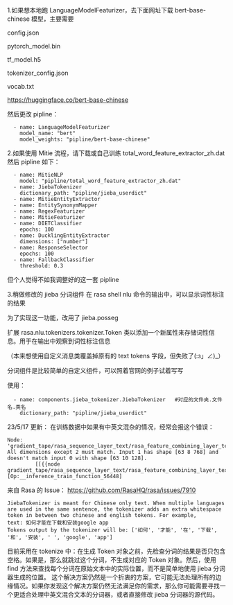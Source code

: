 1.如果想本地跑 LanguageModelFeaturizer，去下面网址下载 bert-base-chinese 模型，主要需要

config.json

pytorch_model.bin

tf_model.h5

tokenizer_config.json

vocab.txt

https://huggingface.co/bert-base-chinese

然后更改 pipline：

```
  - name: LanguageModelFeaturizer
    model_name: "bert"
    model_weights: "pipline/bert-base-chinese"
```

2.如果使用 Mitie 流程，请下载或自己训练 total_word_feature_extractor_zh.dat
然后 pipline 如下：

```
  - name: MitieNLP
    model: "pipline/total_word_feature_extractor_zh.dat"
  - name: JiebaTokenizer
    dictionary_path: "pipline/jieba_userdict"
  - name: MitieEntityExtractor
  - name: EntitySynonymMapper
  - name: RegexFeaturizer
  - name: MitieFeaturizer
  - name: DIETClassifier
    epochs: 100
  - name: DucklingEntityExtractor
    dimensions: ["number"]
  - name: ResponseSelector
    epochs: 100
  - name: FallbackClassifier
    threshold: 0.3
```

但个人觉得不如我调整好的这一套 pipline

3.稍做修改的 jieba 分词组件
在 rasa shell nlu 命令的输出中，可以显示词性标注的结果

为了实现这一功能，改用了 jieba.posseg

扩展 rasa.nlu.tokenizers.tokenizer.Token 类以添加一个新属性来存储词性信息。用于在输出中观察到词性标注信息

（本来想使用自定义消息类覆盖掉原有的 text tokens 字段，但失败了(:з」∠)\_）

分词组件是比较简单的自定义组件，可以照着官网的例子试着写写

使用：

```
  - name: components.jieba_tokenizer.JiebaTokenizer   #对应的文件夹.文件名.类名
    dictionary_path: "pipline/jieba_userdict"
```

23/5/17 更新：
在训练数据中如果有中英文混杂的情况，经常会报这个错误：

```
Node: 'gradient_tape/rasa_sequence_layer_text/rasa_feature_combining_layer_text/concatenate_sparse_dense_features_text_sequence/ConcatOffset'
All dimensions except 2 must match. Input 1 has shape [63 8 768] and doesn't match input 0 with shape [63 10 128].
         [[{{node gradient_tape/rasa_sequence_layer_text/rasa_feature_combining_layer_text/concatenate_sparse_dense_features_text_sequence/ConcatOffset}}]] [Op:__inference_train_function_56448]
```

来自 Rasa 的 Issue： https://github.com/RasaHQ/rasa/issues/7910

```
JiebaTokenizer is meant for Chinese only text. When multiple languages are used in the same sentence, the tokenizer adds an extra whitespace token in between two chinese and english tokens. For example,
text: 如何才能在下载和安装google app
Tokens output by the tokenizer will be: ['如何', '才能', '在', '下载', '和', '安装', ' ', 'google', 'app']
```

目前采用在 tokenize 中：在生成 Token 对象之前，先检查分词的结果是否只包含空格。如果是，那么就跳过这个分词，不生成对应的 Token 对象。然后，使用 find 方法来查找每个分词在原始文本中的实际位置，而不是简单地使用 jieba 分词器生成的位置。
这个解决方案仍然是一个折衷的方案，它可能无法处理所有的边缘情况。如果你发现这个解决方案仍然无法满足你的需求，那么你可能需要寻找一个更适合处理中英文混合文本的分词器，或者直接修改 jieba 分词器的源代码。

